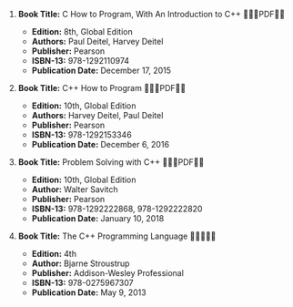 1. **Book Title:** C How to Program, With An Introduction to C++ 🚨🚨🚨PDF🚨🚨
   - **Edition:** 8th, Global Edition
   - **Authors:** Paul Deitel, Harvey Deitel
   - **Publisher:** Pearson
   - **ISBN-13:** 978-1292110974
   - **Publication Date:** December 17, 2015

2. **Book Title:** C++ How to Program 🚨🚨🚨PDF🚨🚨
   - **Edition:** 10th, Global Edition
   - **Authors:** Harvey Deitel, Paul Deitel
   - **Publisher:** Pearson
   - **ISBN-13:** 978-1292153346
   - **Publication Date:** December 6, 2016

3. **Book Title:** Problem Solving with C++ 🚨🚨🚨PDF🚨🚨
   - **Edition:** 10th, Global Edition
   - **Author:** Walter Savitch
   - **Publisher:** Pearson
   - **ISBN-13:** 978-1292222868, 978-1292222820
   - **Publication Date:** January 10, 2018

4. **Book Title:** The C++ Programming Language 🚨🚨🚨🚨🚨
   - **Edition:** 4th
   - **Author:** Bjarne Stroustrup
   - **Publisher:** Addison-Wesley Professional
   - **ISBN-13:** 978-0275967307
   - **Publication Date:** May 9, 2013
